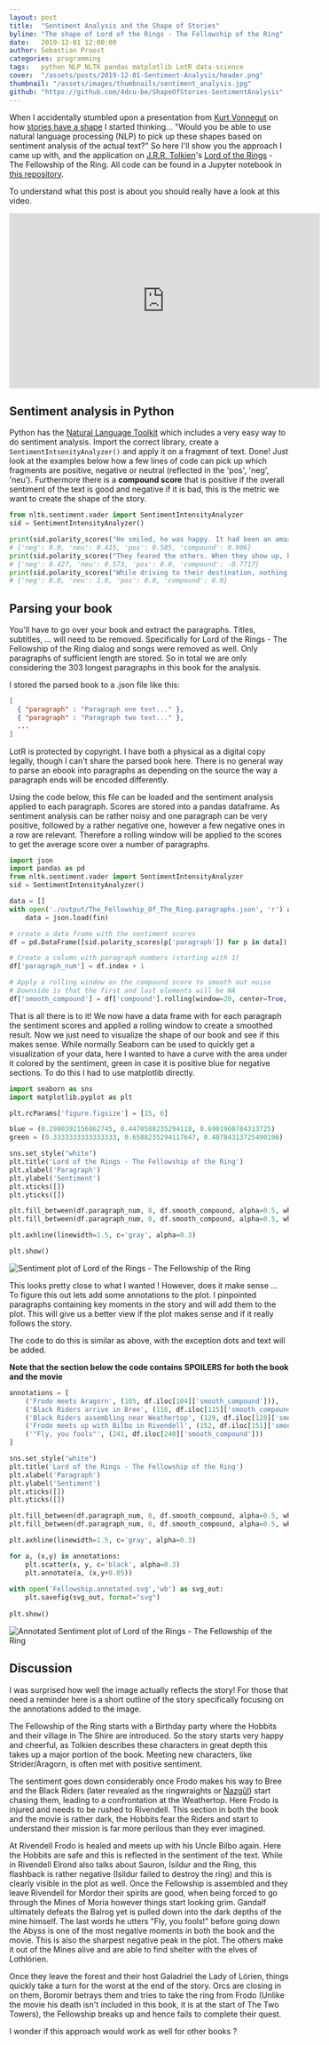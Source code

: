 ```yaml
---
layout: post
title:  "Sentiment Analysis and the Shape of Stories"
byline: "The shape of Lord of the Rings - The Fellowship of the Ring"
date:   2019-12-01 12:00:00
author: Sebastian Proost
categories: programming
tags:	python NLP NLTK pandas matplotlib LotR data-science
cover:  "/assets/posts/2019-12-01-Sentiment-Analysis/header.png"
thumbnail: "/assets/images/thumbnails/sentiment_analysis.jpg"
github: "https://github.com/4dcu-be/ShapeOfStories-SentimentAnalysis"
---
```


When I accidentally stumbled upon a presentation from [Kurt Vonnegut](https://en.wikipedia.org/wiki/Kurt_Vonnegut) 
on how [stories have a shape](https://www.youtube.com/watch?v=oP3c1h8v2ZQ) I started thinking... "Would you be able 
to use natural language processing (NLP) to pick up these shapes based on sentiment analysis of the actual text?" So 
here I'll show you the approach I came up with, and the application on 
[J.R.R. Tolkien](https://en.wikipedia.org/wiki/J._R._R._Tolkien)'s 
[Lord of the Rings](https://en.wikipedia.org/wiki/The_Lord_of_the_Rings) - The Fellowship of the Ring. All code can be
found in a Jupyter notebook in [this repository](https://github.com/4dcu-be/ShapeOfStories-SentimentAnalysis).


To understand what this post is about you should really have a look at this video. 
<iframe width="560" height="315" src="https://www.youtube-nocookie.com/embed/oP3c1h8v2ZQ" frameborder="0" allow="accelerometer; autoplay; encrypted-media; gyroscope; picture-in-picture" allowfullscreen></iframe>

## Sentiment analysis in Python

Python has the [Natural Language Toolkit](https://www.nltk.org/) which includes a very easy way to do sentiment 
analysis. Import the correct library, create a `SentimentIntsenityAnalyzer()` and apply it on a fragment of text. Done! 
Just look at the examples below how a few lines of code can pick up which fragments are positive, negative or 
neutral (reflected in the 'pos', 'neg', 'neu'). Furthermore there is a **compound score** that is positive if the overall
sentiment of the text is good and negative if it is bad, this is the metric we want to create the shape of the story.

```python
from nltk.sentiment.vader import SentimentIntensityAnalyzer
sid = SentimentIntensityAnalyzer()

print(sid.polarity_scores("He smiled, he was happy. It had been an amazing day!"))
# {'neg': 0.0, 'neu': 0.415, 'pos': 0.585, 'compound': 0.906}
print(sid.polarity_scores("They feared the others. When they show up, bad things happen."))
# {'neg': 0.427, 'neu': 0.573, 'pos': 0.0, 'compound': -0.7717}
print(sid.polarity_scores("While driving to their destination, nothing happened."))
# {'neg': 0.0, 'neu': 1.0, 'pos': 0.0, 'compound': 0.0}
```

## Parsing your book

You'll have to go over your book and extract the paragraphs. Titles, subtitles, ... will need to be removed. 
Specifically for Lord of the Rings - The Fellowship of the Ring dialog and songs were removed as well. Only paragraphs 
of sufficient length are stored. So in total we are only considering the 303 longest paragraphs in this book for the 
analysis. 

I stored the parsed book to a .json file like this:

```json
[
  { "paragraph" : "Paragraph one text..." },
  { "paragraph" : "Paragraph two text..." },
  ...
]
```

LotR is protected by copyright. I have both a physical as a digital copy legally, though I can't share the parsed 
book here. There is no general way to parse an ebook into paragraphs as depending on the source the way a paragraph ends
will be encoded differently.

Using the code below, this file can be loaded and the sentiment analysis applied to each paragraph. Scores are stored 
into a pandas dataframe. As sentiment analysis can be rather noisy and one paragraph can be very positive, followed by 
a rather negative one, however a few negative ones in a row are relevant. Therefore a rolling window will be applied 
to the scores to get the average score over a number of paragraphs.

```python
import json
import pandas as pd
from nltk.sentiment.vader import SentimentIntensityAnalyzer
sid = SentimentIntensityAnalyzer()

data = []
with open('./output/The_Fellowship_Of_The_Ring.paragraphs.json', 'r') as fin:
    data = json.load(fin)

# create a data frame with the sentiment scores
df = pd.DataFrame([sid.polarity_scores(p['paragraph']) for p in data])

# Create a column with paragraph numbers (starting with 1)
df['paragraph_num'] = df.index + 1

# Apply a rolling window on the compound score to smooth out noise
# Downside is that the first and last elements will be NA
df['smooth_compound'] = df['compound'].rolling(window=20, center=True, win_type='triang').mean()
```

That is all there is to it! We now have a data frame with for each paragraph the sentiment scores and applied a rolling 
window to create a smoothed result. Now we just need to visualize the shape of our book and see if this makes sense. 
While normally Seaborn can be used to quickly get a visualization of your data, here I wanted to have a curve with the
area under it colored by the sentiment, green in case it is positive blue for negative sections. To do this I had to use
matplotlib directly. 

```python
import seaborn as sns
import matplotlib.pyplot as plt

plt.rcParams['figure.figsize'] = [15, 6]

blue = (0.2980392156862745, 0.4470588235294118, 0.6901960784313725)
green = (0.3333333333333333, 0.6588235294117647, 0.40784313725490196)

sns.set_style("white")
plt.title('Lord of the Rings - The Fellowship of the Ring')
plt.xlabel('Paragraph')
plt.ylabel('Sentiment')
plt.xticks([])
plt.yticks([])

plt.fill_between(df.paragraph_num, 0, df.smooth_compound, alpha=0.5, where=df.smooth_compound >= 0, facecolor=green, interpolate=True)
plt.fill_between(df.paragraph_num, 0, df.smooth_compound, alpha=0.5, where=df.smooth_compound < 0, facecolor=blue, interpolate=True)

plt.axhline(linewidth=1.5, c='gray', alpha=0.3)

plt.show()
```

![Sentiment plot of Lord of the Rings - The Fellowship of the Ring](/assets/posts/2019-12-01-Sentiment-Analysis/Fellowship.svg)

This looks pretty close to what I wanted ! However, does it make sense ... To figure this out lets add some annotations
to the plot. I pinpointed paragraphs containing key moments in the story and will add them to the plot. This will give
us a better view if the plot makes sense and if it really follows the story.

The code to do this is similar as above, with the exception dots and text will be added.

**Note that the section below the code contains SPOILERS for both the book and the movie**

```python
annotations = [
    ('Frodo meets Aragorn', (105, df.iloc[104]['smooth_compound'])),
    ('Black Riders arrive in Bree', (116, df.iloc[115]['smooth_compound'])),
    ('Black Riders assembling near Weathertop', (129, df.iloc[128]['smooth_compound'])),
    ('Frodo meets up with Bilbo in Rivendell', (152, df.iloc[151]['smooth_compound'])),
    ('"Fly, you fools"', (241, df.iloc[240]['smooth_compound']))
]

sns.set_style("white")
plt.title('Lord of the Rings - The Fellowship of the Ring')
plt.xlabel('Paragraph')
plt.ylabel('Sentiment')
plt.xticks([])
plt.yticks([])

plt.fill_between(df.paragraph_num, 0, df.smooth_compound, alpha=0.5, where=df.smooth_compound >= 0, facecolor=green, interpolate=True)
plt.fill_between(df.paragraph_num, 0, df.smooth_compound, alpha=0.5, where=df.smooth_compound < 0, facecolor=blue, interpolate=True)

plt.axhline(linewidth=1.5, c='gray', alpha=0.3)

for a, (x,y) in annotations:
    plt.scatter(x, y, c='black', alpha=0.3)
    plt.annotate(a, (x,y+0.05))
  
with open('Fellowship.annotated.svg','wb') as svg_out:
    plt.savefig(svg_out, format="svg")
    
plt.show()
```

![Annotated Sentiment plot of Lord of the Rings - The Fellowship of the Ring](/assets/posts/2019-12-01-Sentiment-Analysis/Fellowship.annotated.svg)

## Discussion

I was surprised how well the image actually reflects the story! For those that need a reminder here is a 
short outline of the story specifically focusing on the annotations added to the image.

The Fellowship of the Ring starts with a Birthday party where the Hobbits and their village in The Shire are introduced.
So the story starts very happy and cheerful, as Tolkien describes these characters in great depth this takes up a major
portion of the book. Meeting new characters, like Strider/Aragorn, is often met with positive sentiment.

The sentiment goes down considerably once Frodo makes his way to Bree and the Black Riders (later revealed as the
ringwraights or [Nazgûl](https://lotr.fandom.com/wiki/Nazg%C3%BBl)) start chasing them, leading to a confrontation at 
the Weathertop. Here Frodo is injured and needs to be rushed to Rivendell. This section in both the book and the movie
is rather dark, the Hobbits fear the Riders and start to understand their mission is far more perilous than they ever
imagined.

At Rivendell Frodo is healed and meets up with his Uncle Bilbo again. Here the Hobbits are safe and this is reflected in
the sentiment of the text. While in Rivendell Elrond also talks about Sauron, Isildur and the Ring, this flashback is
rather negative (Isildur failed to destroy the ring) and this is clearly visible in the plot as well. Once the 
Fellowship is assembled and they leave Rivendell for Mordor their spirits are good, when being forced to go through the 
Mines of Moria however things start looking grim. Gandalf ultimately defeats the Balrog yet is pulled down into the dark
depths of the mine himself. The last words he utters "Fly, you fools!" before going down the Abyss is one of the most 
negative moments in both the book and the movie. This is also the sharpest negative peak in the plot. The others 
make it out of the Mines alive and are able to find shelter with the elves of Lothlórien. 

Once they leave the forest and their host Galadriel the Lady of Lórien, things quickly take a turn
for the worst at the end of the story. Orcs are closing in on them, Boromir betrays them and tries to take the ring from
Frodo (Unlike the movie his death isn't included in this book, it is at the start of The Two Towers), the Fellowship 
breaks up and hence fails to complete their quest.

I wonder if this approach would work as well for other books ?
